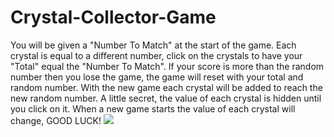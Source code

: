# Crystal-Collector-Game
You will be given a "Number To Match" at the start of the game. 
Each crystal is equal to a different number, click on the 
crystals to have your "Total" equal the "Number To Match".
If your score is more than the random number then you lose the 
game, the game will reset with your total and random number.
With the new game each crystal will be added to reach the new
random number. A little secret, the value of each crystal is hidden 
until you click on it. When a new game starts the value of each crystal will change, GOOD LUCK!
<img src=".assets/images/read-me-update.jpg">